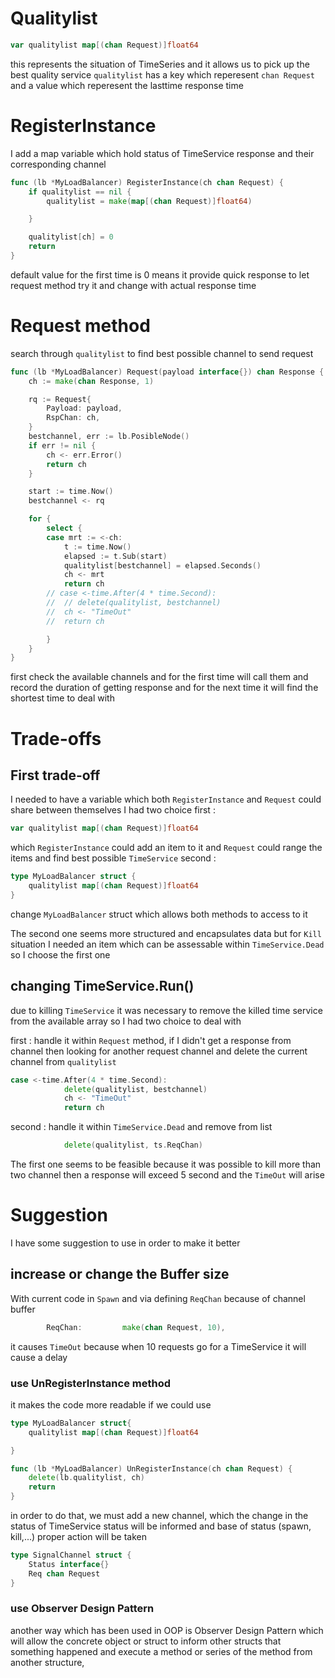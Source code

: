 # Qualitylist
``` go
var qualitylist map[(chan Request)]float64
```
this represents the situation of TimeSeries and it allows us to pick up the best quality service 
`qualitylist` has a key which reperesent `chan Request` and a value which reperesent the lasttime response time

# RegisterInstance
I add a map variable which hold status of TimeService response and their corresponding channel

```go
func (lb *MyLoadBalancer) RegisterInstance(ch chan Request) {
	if qualitylist == nil {
		qualitylist = make(map[(chan Request)]float64)

	}

	qualitylist[ch] = 0
	return
}
```
default value for the first time is 0 means it provide quick response to let request method try it and change with actual response time
# Request method
search through `qualitylist` to find best possible channel to send request 
```go
func (lb *MyLoadBalancer) Request(payload interface{}) chan Response {
	ch := make(chan Response, 1)

	rq := Request{
		Payload: payload,
		RspChan: ch,
	}
	bestchannel, err := lb.PosibleNode()
	if err != nil {
		ch <- err.Error()
		return ch
	}

	start := time.Now()
	bestchannel <- rq

	for {
		select {
		case mrt := <-ch:
			t := time.Now()
			elapsed := t.Sub(start)
			qualitylist[bestchannel] = elapsed.Seconds()
			ch <- mrt
			return ch
		// case <-time.After(4 * time.Second):
		// 	// delete(qualitylist, bestchannel)
		// 	ch <- "TimeOut"
		// 	return ch

		}
	}
}
```
first check the available channels and for the first time will call them and record the duration of getting response and for the next time it will find the shortest time to deal with

# Trade-offs
## First trade-off
I needed to have a variable which both `RegisterInstance` and `Request` could share between themselves
I had two choice 
first :
```go
var qualitylist map[(chan Request)]float64
```
which `RegisterInstance` could add an item to it and `Request` could range the items and find best possible `TimeService`
second :

```go
type MyLoadBalancer struct {
	qualitylist map[(chan Request)]float64
}
```
change `MyLoadBalancer` struct which allows both methods to access to it 

The second one seems more structured and encapsulates data but for `Kill` situation I needed an item which can be assessable within `TimeService.Dead` so I choose the first one

## changing TimeService.Run()

due to killing `TimeService` it was necessary to remove the killed time service from the available array so I had two choice to deal with

first :
handle it within `Request` method, if I didn't get a response from channel then looking for another request channel and delete the current channel from `qualitylist` 
```go
case <-time.After(4 * time.Second):
			delete(qualitylist, bestchannel)
			ch <- "TimeOut"
			return ch
```
second : 
handle it within `TimeService.Dead` and remove from list 
```go
			delete(qualitylist, ts.ReqChan)
```

The first one seems to be feasible because it was possible to kill more than two channel then a response will exceed 5 second and the `TimeOut` will arise 


# Suggestion
I have some suggestion to use in order to make it better

## increase or change the Buffer size
With current code in `Spawn` and via defining `ReqChan` because of channel buffer
```go
		ReqChan:         make(chan Request, 10),
```
it causes `TimeOut` because when 10 requests go for a TimeService it will cause a delay 

### use UnRegisterInstance method
it makes the code more readable if we could use 
```go
type MyLoadBalancer struct{
    qualitylist map[(chan Request)]float64

}

func (lb *MyLoadBalancer) UnRegisterInstance(ch chan Request) {
	delete(lb.qualitylist, ch)
	return
}

```
in order to do that, we must add a new channel, which the change in the status of TimeService status will be informed and base of status (spawn, kill,...) proper action will be taken

```go
type SignalChannel struct {
	Status interface{}
	Req chan Request
}

```

### use Observer Design Pattern

another way which has been used in OOP is Observer Design Pattern which will allow the concrete object or struct to inform other structs that something happened and execute a method or series of the method from another structure,